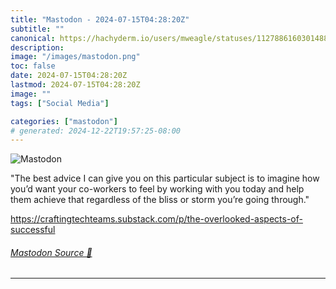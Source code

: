 ```yaml
---
title: "Mastodon - 2024-07-15T04:28:20Z"
subtitle: ""
canonical: https://hachyderm.io/users/mweagle/statuses/112788616030148852
description:
image: "/images/mastodon.png"
toc: false
date: 2024-07-15T04:28:20Z
lastmod: 2024-07-15T04:28:20Z
image: ""
tags: ["Social Media"]

categories: ["mastodon"]
# generated: 2024-12-22T19:57:25-08:00
---
```

![Mastodon](/images/mastodon.png)

<p>&quot;The best advice I can give you on this particular subject is to imagine how you’d want your co-workers to feel by working with you today and help them achieve that regardless of the bliss or storm you’re going through.&quot;</p><p><a href="https://craftingtechteams.substack.com/p/the-overlooked-aspects-of-successful" target="_blank" rel="nofollow noopener noreferrer" translate="no"><span class="invisible">https://</span><span class="ellipsis">craftingtechteams.substack.com</span><span class="invisible">/p/the-overlooked-aspects-of-successful</span></a></p>


###### [Mastodon Source 🐘](https://hachyderm.io/@mweagle/112788616030148852)

___
